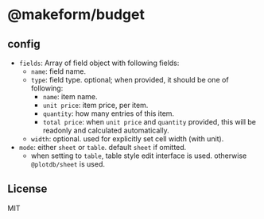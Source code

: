 # @makeform/budget

## config

 - `fields`: Array of field object with following fields:
   - `name`: field name.
   - `type`: field type. optional; when provided, it should be one of following:
     - `name`: item name.
     - `unit price`: item price, per item.
     - `quantity`: how many entries of this item.
     - `total price`: when `unit price` and `quantity` provided, this will be readonly and calculated automatically.
   - `width`: optional. used for explicitly set cell width (with unit).
 - `mode`: either `sheet` or `table`. default `sheet` if omitted.
   - when setting to `table`, table style edit interface is used. otherwise `@plotdb/sheet` is used.


## License

MIT

